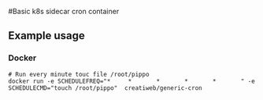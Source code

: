 #Basic k8s sidecar cron container

## Example usage

### Docker

    # Run every minute touc file /root/pippo
    docker run -e SCHEDULEFREQ="*     *       *       *       *       " -e SCHEDULECMD="touch /root/pippo"  creatiweb/generic-cron

